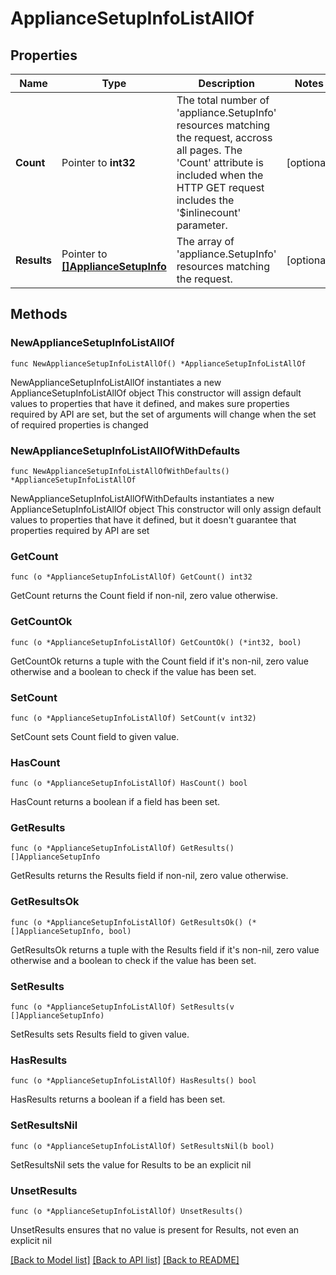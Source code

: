 # ApplianceSetupInfoListAllOf

## Properties

Name | Type | Description | Notes
------------ | ------------- | ------------- | -------------
**Count** | Pointer to **int32** | The total number of &#39;appliance.SetupInfo&#39; resources matching the request, accross all pages. The &#39;Count&#39; attribute is included when the HTTP GET request includes the &#39;$inlinecount&#39; parameter. | [optional] 
**Results** | Pointer to [**[]ApplianceSetupInfo**](ApplianceSetupInfo.md) | The array of &#39;appliance.SetupInfo&#39; resources matching the request. | [optional] 

## Methods

### NewApplianceSetupInfoListAllOf

`func NewApplianceSetupInfoListAllOf() *ApplianceSetupInfoListAllOf`

NewApplianceSetupInfoListAllOf instantiates a new ApplianceSetupInfoListAllOf object
This constructor will assign default values to properties that have it defined,
and makes sure properties required by API are set, but the set of arguments
will change when the set of required properties is changed

### NewApplianceSetupInfoListAllOfWithDefaults

`func NewApplianceSetupInfoListAllOfWithDefaults() *ApplianceSetupInfoListAllOf`

NewApplianceSetupInfoListAllOfWithDefaults instantiates a new ApplianceSetupInfoListAllOf object
This constructor will only assign default values to properties that have it defined,
but it doesn't guarantee that properties required by API are set

### GetCount

`func (o *ApplianceSetupInfoListAllOf) GetCount() int32`

GetCount returns the Count field if non-nil, zero value otherwise.

### GetCountOk

`func (o *ApplianceSetupInfoListAllOf) GetCountOk() (*int32, bool)`

GetCountOk returns a tuple with the Count field if it's non-nil, zero value otherwise
and a boolean to check if the value has been set.

### SetCount

`func (o *ApplianceSetupInfoListAllOf) SetCount(v int32)`

SetCount sets Count field to given value.

### HasCount

`func (o *ApplianceSetupInfoListAllOf) HasCount() bool`

HasCount returns a boolean if a field has been set.

### GetResults

`func (o *ApplianceSetupInfoListAllOf) GetResults() []ApplianceSetupInfo`

GetResults returns the Results field if non-nil, zero value otherwise.

### GetResultsOk

`func (o *ApplianceSetupInfoListAllOf) GetResultsOk() (*[]ApplianceSetupInfo, bool)`

GetResultsOk returns a tuple with the Results field if it's non-nil, zero value otherwise
and a boolean to check if the value has been set.

### SetResults

`func (o *ApplianceSetupInfoListAllOf) SetResults(v []ApplianceSetupInfo)`

SetResults sets Results field to given value.

### HasResults

`func (o *ApplianceSetupInfoListAllOf) HasResults() bool`

HasResults returns a boolean if a field has been set.

### SetResultsNil

`func (o *ApplianceSetupInfoListAllOf) SetResultsNil(b bool)`

 SetResultsNil sets the value for Results to be an explicit nil

### UnsetResults
`func (o *ApplianceSetupInfoListAllOf) UnsetResults()`

UnsetResults ensures that no value is present for Results, not even an explicit nil

[[Back to Model list]](../README.md#documentation-for-models) [[Back to API list]](../README.md#documentation-for-api-endpoints) [[Back to README]](../README.md)


